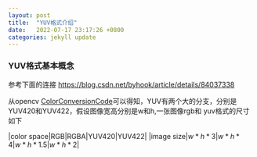 ```yaml
---
layout: post
title:  "YUV格式介绍"
date:   2022-07-17 23:17:26 +0800
categories: jekyll update
---
```


### YUV格式基本概念
参考下面的连接
https://blog.csdn.net/byhook/article/details/84037338

从opencv [ColorConversionCode](https://docs.opencv.org/4.x/d8/d01/group__imgproc__color__conversions.html#ga4e0972be5de079fed4e3a10e24ef5ef0})可以得知，YUV有两个大的分支，分别是YUV420和YUV422，假设图像宽高分别是w和h,一张图像rgb和
yuv格式的尺寸如下   

|color space|RGB|RGBA|YUV420|YUV422|
|image size|$w*h*3$|$w*h*4$|$w*h*1.5$|$w*h*2$|